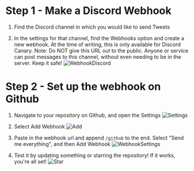 # Step 1 - Make a Discord Webhook
1. Find the Discord channel in which you would like to send Tweets

2. In the settings for that channel, find the Webhooks option and create a new webhook. At the time of writing, this is only available for Discord Canary. Note: Do NOT give this URL out to the public. Anyone or service can post messages to this channel, without even needing to be in the server. Keep it safe!
![WebhookDiscord](http://i.imgur.com/PZE2wFu.png)

# Step 2 - Set up the webhook on Github
1. Navigate to your repository on Github, and open the Settings
![Settings](http://i.imgur.com/4GNq1lu.png)

2. Select Add Webhook
![Add](http://i.imgur.com/BrHcd2q.png)

3. Paste in the webhook url and append `/github` to the end. Select "Send me everything", and then Add Webhook
![WebhookSettings](http://i.imgur.com/mrf8Qmj.png)

4. Test it by updating something or starring the repository! If it works, you're all set!
![Star](http://i.imgur.com/ABlwTLf.png)
